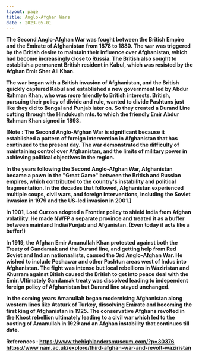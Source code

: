 ```yaml
---
layout: page
title: Anglo-Afghan Wars
date : 2023-05-01
---
```



<style>
html{background: url("/images/thirdaawt.png")no-repeat center center fixed;  background-size: cover;}
p{font-weight:bold;}
</style>



The Second Anglo-Afghan War was fought between the British Empire and the Emirate of Afghanistan from 1878 to 1880. The war was triggered by the British desire to maintain their influence over Afghanistan, which had become increasingly close to Russia. The British also sought to establish a permanent British resident in Kabul, which was resisted by the Afghan Emir Sher Ali Khan.

The war began with a British invasion of Afghanistan, and the British quickly captured Kabul and established a new government led by Abdur Rahman Khan, who was more friendly to British interests. British, pursuing their policy of divide and rule, wanted to divide Pashtuns just like they did to Bengal and Punjab later on. So they created a Durand Line cutting through the Hindukush mts. to which the friendly Emir Abdur Rahman Khan signed in 1893.

[Note : The Second Anglo-Afghan War is significant because it established a pattern of foreign intervention in Afghanistan that has continued to the present day. The war demonstrated the difficulty of maintaining control over Afghanistan, and the limits of military power in achieving political objectives in the region.

In the years following the Second Anglo-Afghan War, Afghanistan became a pawn in the "Great Game" between the British and Russian empires, which contributed to the country's instability and political fragmentation. In the decades that followed, Afghanistan experienced multiple coups, civil wars, and foreign interventions, including the Soviet invasion in 1979 and the US-led invasion in 2001.]

In 1901, Lord Curzon adopted a Frontier policy to shield India from Afghan volatility. He made NWFP a separate province and treated it as a buffer between mainland India/Punjab and Afganistan. (Even today it acts like a buffer!)

In 1919, the Afghan Emir Amanullah Khan protested against both the Treaty of Gandamak and the Durand line, and getting help from Red Soviet and Indian nationaalists, caused the 3rd Anglo-Afghan War. He wished to include Peshawar and other Pashtun areas west of Indus into Afghanistan. The fight was intense but local rebellions in Waziristan and Khurram against Bitish caused the British to get into peace  deal with the Emir. Ultimately Gandamak treaty was dissolved leading to independent foreign policy of Afghanistan but Durand line stayed unchanged. 

In the coming years Amanullah began modernising Afghanistan along western lines like Ataturk of Turkey, dissolving Emirate and becoming the first king of Afghanistan in 1925. The  conservative Afghans revolted in the Khost rebellion ultimately leading to a civil war which led to the ousting of Amanullah in 1929 and an Afghan instability that continues till date.

References :
https://www.thehighlandersmuseum.com/?p=30376
https://www.nam.ac.uk/explore/third-afghan-war-and-revolt-waziristan

